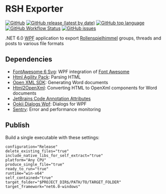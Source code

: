 # RSH Exporter

[![GitHub](https://img.shields.io/github/license/maximilian-hammerl/rsh-exporter)](https://choosealicense.com/licenses/mit/)
[![GitHub release (latest by date)](https://img.shields.io/github/v/release/maximilian-hammerl/rsh-exporter)](https://github.com/maximilian-hammerl/rsh-exporter/releases)
[![GitHub top language](https://img.shields.io/github/languages/top/maximilian-hammerl/rsh-exporter)](https://github.com/maximilian-hammerl/rsh-exporter/search?l=c%23)
[![GitHub Workflow Status](https://img.shields.io/github/workflow/status/maximilian-hammerl/rsh-exporter/CodeQL)](https://github.com/maximilian-hammerl/rsh-exporter/actions/workflows/codeql.yml)
[![GitHub issues](https://img.shields.io/github/issues-raw/maximilian-hammerl/rsh-exporter)](https://github.com/maximilian-hammerl/rsh-exporter/issues)

.NET 6.0 [WPF](https://learn.microsoft.com/en-us/visualstudio/designers/getting-started-with-wpf) application to export [Rollenspielhimmel](https://rollenspielhimmel.de/) groups, threads and posts to various file formats

## Dependencies

- [FontAwesome 6 Svg](https://github.com/MartinTopfstedt/FontAwesome6): WPF integration of [Font Awesome](https://fontawesome.com/)
- [Html Agility Pack](https://html-agility-pack.net): Parsing HTML
- [Open XML SDK](https://github.com/OfficeDev/Open-XML-SDK): Generating Word documents
- [Html2OpenXml](https://github.com/onizet/html2openxml): Converting HTML to OpenXml components for Word documents
- [JetBrains Code Annotation Attributes](https://www.jetbrains.com/help/resharper/Code_Analysis__Code_Annotations.html)
- [Ookii Dialogs Wpf](https://github.com/ookii-dialogs/ookii-dialogs-wpf): Dialogs for WPF
- [Sentry](https://sentry.io/for/csharp/): Error and performance monitoring

## Publish

Build a single executable with these settings:

```
configuration="Release"
delete_existing_files="true"
include_native_libs_for_self_extract="true"
platform="Any CPU"
produce_single_file="true"
ready_to_run="true"
runtime="win-x64"
self_contained="true"
target_folder="$PROJECT_DIR$/PATH/TO/TARGET_FOLDER"
target_framework="net6.0-windows"
```
